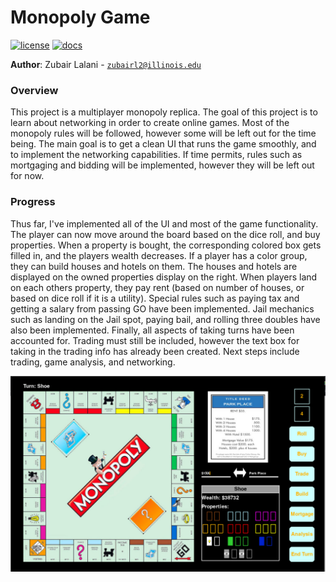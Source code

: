 # Monopoly Game

[![license](https://img.shields.io/badge/license-MIT-green)](LICENSE)
[![docs](https://img.shields.io/badge/docs-yes-brightgreen)](docs/README.md)

**Author**: Zubair Lalani - [`zubairl2@illinois.edu`](mailto:example@illinois.edu)

### Overview

This project is a multiplayer monopoly replica. The goal of this project is to learn about networking in order to create online games. Most of the monopoly rules will be followed, however some will be left out for the time being. The main goal is to get a clean UI that runs the game smoothly, and to implement the networking capabilities. If time permits, rules such as mortgaging and bidding will be implemented, however they will be left out for now.

### Progress

Thus far, I've implemented all of the UI and most of the game functionality. The player can now move around the board based on the dice roll, and buy properties. When a property is bought, the corresponding colored box gets filled in, and the players wealth decreases. If a player has a color group, they can build houses and hotels on them. The houses and hotels are displayed on the owned properties display on the right. When players land on each others property, they pay rent (based on number of houses, or based on dice roll if it is a utility). Special rules such as paying tax and getting a salary from passing GO have been implemented. Jail mechanics such as landing on the Jail spot, paying bail, and rolling three doubles have also been implemented. Finally, all aspects of taking turns have been accounted for. Trading must still be included, however the text box for taking in the trading info has already been created. Next steps include trading, game analysis, and networking.

![alt text](midway_progress.png "See the picture for my progress so far!")